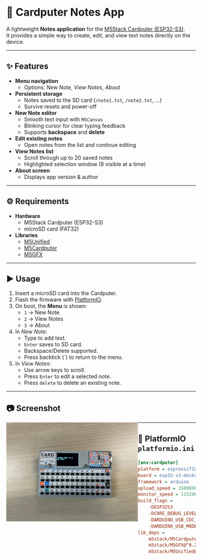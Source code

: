 # 📝 Cardputer Notes App

A lightweight **Notes application** for the [M5Stack Cardputer (ESP32-S3)](https://shop.m5stack.com/products/m5stack-cardputer-kit-w-m5stamps3).  
It provides a simple way to create, edit, and view text notes directly on the device.

---

## ✨ Features
- **Menu navigation**
  - Options: *New Note*, *View Notes*, *About*
- **Persistent storage**
  - Notes saved to the SD card (`/note1.txt`, `/note2.txt`, …)  
  - Survive resets and power-off
- **New Note editor**
  - Smooth text input with `M5Canvas`
  - Blinking cursor for clear typing feedback
  - Supports **backspace** and **delete**
- **Edit existing notes**
  - Open notes from the list and continue editing
- **View Notes list**
  - Scroll through up to 20 saved notes
  - Highlighted selection window (8 visible at a time)
- **About screen**
  - Displays app version & author

---

## ⚙️ Requirements
- **Hardware**
  - M5Stack Cardputer (ESP32-S3)
  - microSD card (FAT32)
- **Libraries**
  - [M5Unified](https://github.com/m5stack/M5Unified)  
  - [M5Cardputer](https://github.com/m5stack/M5Cardputer)  
  - [M5GFX](https://github.com/m5stack/M5GFX)  

---

## ▶️ Usage
1. Insert a microSD card into the Cardputer.  
2. Flash the firmware with [PlatformIO](https://platformio.org/).  
3. On boot, the **Menu** is shown:
   - `1` → New Note  
   - `2` → View Notes  
   - `3` → About  
4. In *New Note*:
   - Type to add text.  
   - `Enter` saves to SD card.  
   - Backspace/Delete supported.  
   - Press backtick (\`) to return to the menu.
5. In *View Notes*:
   - Use arrow keys to scroll.  
   - Press `Enter` to edit a selected note.
   - Press `delete` to delete an existing note.

---

## 📷 Screenshot
<img src="photos/notes1.jpeg" alt="Cardputer Notes App" width="350" align="left" />

---

## 📂 PlatformIO `platformio.ini`

```ini
[env:cardputer]
platform = espressif32
board = esp32-s3-devkitc-1
framework = arduino
upload_speed = 1500000
monitor_speed = 115200
build_flags = 
    -DESP32S3
    -DCORE_DEBUG_LEVEL=5
    -DARDUINO_USB_CDC_ON_BOOT=1
    -DARDUINO_USB_MODE=1
lib_deps = 
    m5stack/M5Cardputer@^1.0.3
    m5stack/M5GFX@^0.2.9
    m5stack/M5Unified@^0.2.7
